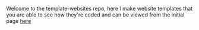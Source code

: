 Welcome to the template-websites repo, here I make website templates that you are able to see how they're coded and can be viewed from the initial page [here](https://smexykatarina.github.io/template-websites)
